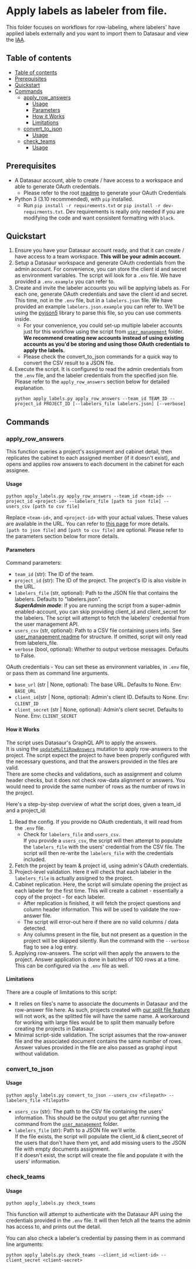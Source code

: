# Apply labels as labeler from file.

This folder focuses on workflows for row-labeling, where labelers' have applied labels externally and you want to import them to Datasaur and view the [IAA](https://docs.datasaur.ai/workspace-management/analytics/inter-annotator-agreement).

## Table of contents

- [Table of contents](#table-of-contents)
- [Prerequisites](#prerequisites)
- [Quickstart](#quickstart)
- [Commands](#commands)
  - [apply\_row\_answers](#apply_row_answers)
    - [Usage](#usage)
    - [Parameters](#parameters)
    - [How it Works](#how-it-works)
    - [Limitations](#limitations)
  - [convert\_to\_json](#convert_to_json)
    - [Usage](#usage-1)
  - [check\_teams](#check_teams)
    - [Usage](#usage-2)

## Prerequisites

- A Datasaur account, able to create / have access to a workspace and able to generate OAuth credentials. 
    - Please refer to the root [readme](../readme.md#prerequisites) to generate your OAuth Credentials 
- Python 3 (3.10 recommended), with `pip` installed.
    - Run `pip install -r requirements.txt` or `pip install -r dev-requirments.txt`. Dev requirements is really only needed if you are modifying the code and want consistent formatting with `black`.

## Quickstart

1. Ensure you have your Datasaur account ready, and that it can create / have access to a team workspace. **This will be your admin account.**
2. Setup a Datasaur workspace and generate OAuth credentials from the admin account. For convenience, you can store the client id and secret as environment variables. The script will look for a `.env` file. We have provided a `.env.example` you can refer to. 
3. Create and invite the labeler accounts you will be applying labels as. For each one, generate OAuth credentials and save the client id and secret. This time, not in the `.env` file, but in a `labelers.json` file. We have provided an example `labelers.json.example` you can refer to. We'll be using the [pyjson5](https://pypi.org/project/pyjson5/) library to parse this file, so you can use comments inside.
    - For your convenience, you could set-up multiple labeler accounts just for this workflow using the script from [`user_management`](../user-management/readme.md) folder.  
    **We recommend creating new accounts instead of using existing accounts as you'd be storing and using those OAuth credentials to apply the labels.**
    - Please check the convert_to_json commands for a quick way to convert the CSV result to a JSON file.
4. Execute the script. It is configured to read the admin credentials from the `.env` file, and the labeler credentials from the specified json file.  
    Please refer to the `apply_row_answers` section below for detailed explanation. 
    ```console
    python apply_labels.py apply_row_answers --team_id TEAM_ID --project_id PROJECT_ID [--labelers_file labelers.json] [--verbose]
    ```

## Commands

### apply_row_answers

This function queries a project's assignment and cabinet detail, then replicates the cabinet to each assigned member (if it doesn't exist), and opens and applies row answers to each document in the cabinet for each assignee.

#### Usage

```console
python apply_labels.py apply_row_answers --team_id <team-id> --project_id <project-id> --labelers_file [path to json file] --users_csv [path to csv file] 
```

Replace `<team-id>`, and `<project-id>` with your actual values. These values are available in the URL. You can refer to [this page](https://docs.datasaur.ai/api/get-data#values-from-app-path) for more details.  
`[path to json file]` and `[path to csv file]` are optional. Please refer to the parameters section below for more details.


#### Parameters

Command parameters: 
- `team_id` (str): The ID of the team.
- `project_id` (str): The ID of the project. The project's ID is also visible in the URL. 
- `labelers_file` (str, optional): Path to the JSON file that contains the labelers. Defaults to "labelers.json".  
      ***SuperAdmin mode***: If you are running the script from a super-admin enabled-account, you can skip providing client_id and client_secret for the labelers. The script will attempt to fetch the labelers' credential from the user management API.
- `users_csv` (str, optional): Path to a CSV file containing users info. See [user_management readme](../user-management/readme.md) for structure. If omitted, script will only read from labelers_file.
- `verbose` (bool, optional): Whether to output verbose messages. Defaults to False.


OAuth credentials - You can set these as environment variables, in `.env` file, or pass them as command line arguments.
- `base_url` (str | None, optional): The base URL. Defaults to None. Env: `BASE_URL`
- `client_id`(str | None, optional): Admin's client ID. Defaults to None. Env: `CLIENT_ID`
- `client_secret` (str | None, optional): Admin's client secret. Defaults to None. Env: `CLIENT_SECRET`


#### How it Works

The script uses Datasaur's GraphQL API to apply the answers.  
It is using the [`updateMultiRowAnswers`](https://api-docs.datasaur.ai/#mutation-updateMultiRowAnswers) mutation to apply row-answers to the project. 
The script expect the project to have been properly configured with the necessary questions, and that the answers provided in the files are valid.  
There are some checks and validations, such as assignment and column header checks, but it does not check row-data alignment or answers. You would need to provide the same number of rows as the number of rows in the project.

Here's a step-by-step overview of what the script does, given a team_id and a project_id:
1. Read the config. If you provide no OAuth credentials, it will read from the `.env` file. 
    - Check for `labelers_file` and `users_csv`.  
    If you provide a `users_csv`, the script will then attempt to populate the `labelers_file` with the users' credential from the CSV file. The script will then re-write the `labelers_file` with the credentials included. 
2. Fetch the project by team & project id, using admin's OAuth credentials. 
3. Project-level validation. Here it will check that each labeler in the `labelers_file` is actually assigned to the project. 
4. Cabinet replication. Here, the script will simulate opening the project as each labeler for the first time. This will create a cabinet - essentially a copy of the project - for each labeler.
    - After replication is finished, it will fetch the project questions and column header information. This will be used to validate the row-answer file. 
    - The script will error-out here if there are no valid columns / data detected. 
    - Any columns present in the file, but not present as a question in the project will be skipped silently. Run the command with the `--verbose` flag to see a log entry.
5. Applying row-answers. The script will then apply the answers to the project.
    Answer application is done in batches of 100 rows at a time. This can be configured via the `.env` file as well.

#### Limitations

There are a couple of limitations to this script:
- It relies on files's name to associate the documents in Datasaur and the row-answer file here. As such, projects created with [our split file feature](https://docs.datasaur.ai/nlp-projects/creating-a-project/split-files) will not work, as the splitted file will have the same name. A workaround for working with large files would be to split them manually before creating the projects in Datasaur. 
- Minimal script-side validation. The script assumes that the row-answer file and the associated document contains the same number of rows. Answer values provided in the file are also passed as graphql input without validation.

### convert_to_json

#### Usage

```console
python apply_labels.py convert_to_json --users_csv <filepath> --labelers_file <filepath>
```

- `users_csv` (str): The path to the CSV file containing the users' information. This should be the output you get after running the command from the [`user_management`](../user-management/readme.md) folder.
- `labelers_file` (str): Path to a JSON file we'll write.  
    If the file exists, the script will populate the client_id & client_secret of the users that don't have them yet, and add missing users to the JSON file with empty documents assignment.  
    If it doesn't exist, the script will create the file and populate it with the users' information.  

### check_teams

#### Usage

```console
python apply_labels.py check_teams
```

This function will attempt to authenticate with the Datasaur API using the credentials provided in the `.env` file. It will then fetch all the teams the admin has access to, and prints out the detail.

You can also check a labeler's credential by passing them in as command line arguments:
```console
python apply_labels.py check_teams --client_id <client-id> --client_secret <client-secret>
```